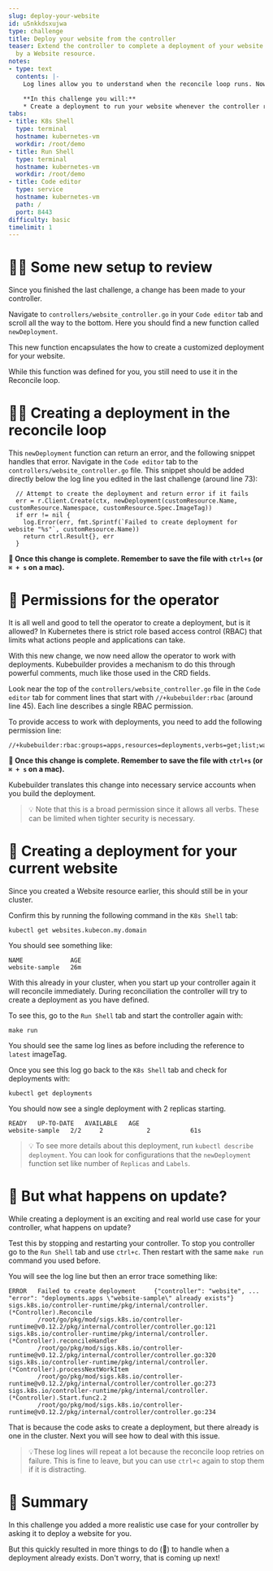 ```yaml
---
slug: deploy-your-website
id: u5nkkdsxujwa
type: challenge
title: Deploy your website from the controller
teaser: Extend the controller to complete a deployment of your website as customized
  by a Website resource.
notes:
- type: text
  contents: |-
    Log lines allow you to understand when the reconcile loop runs. Now it is time to use your operator to actually operate an application.

    **In this challenge you will:**
    * Create a deployment to run your website whenever the controller reconciles
tabs:
- title: K8s Shell
  type: terminal
  hostname: kubernetes-vm
  workdir: /root/demo
- title: Run Shell
  type: terminal
  hostname: kubernetes-vm
  workdir: /root/demo
- title: Code editor
  type: service
  hostname: kubernetes-vm
  path: /
  port: 8443
difficulty: basic
timelimit: 1
---
```


🕵🏿 Some new setup to review
==============

Since you finished the last challenge, a change has been made to your controller.

Navigate to `controllers/website_controller.go` in your `Code editor` tab and scroll all the way to the bottom. Here you should find a new function called `newDeployment`.

This new function encapsulates the how to create a customized deployment for your website.

While this function was defined for you, you still need to use it in the Reconcile loop.

✍🏾 Creating a deployment in the reconcile loop
==============

This `newDeployment` function can return an error, and the following snippet handles that error. Navigate in the `Code editor` tab to the `controllers/website_controller.go` file. This snippet should be added directly below the log line you edited in the last challenge (around line 73):
```
  // Attempt to create the deployment and return error if it fails
  err = r.Client.Create(ctx, newDeployment(customResource.Name, customResource.Namespace, customResource.Spec.ImageTag))
  if err != nil {
    log.Error(err, fmt.Sprintf(`Failed to create deployment for website "%s"`, customResource.Name))
    return ctrl.Result{}, err
  }
```

**💾 Once this change is complete. Remember to save the file with `ctrl+s` (or `⌘ + s` on a mac).**

🛂 Permissions for the operator
==============

It is all well and good to tell the operator to create a deployment, but is it allowed? In Kubernetes there is strict role based access control (RBAC) that limits what actions people and applications can take.

With this new change, we now need allow the operator to work with deployments. Kubebuilder provides a mechanism to do this through powerful comments, much like those used in the CRD fields.

Look near the top of the `controllers/website_controller.go` file in the `Code editor` tab for comment lines that start with `//+kubebuilder:rbac` (around line 45). Each line describes a single RBAC permission.

To provide access to work with deployments, you need to add the following permission line:
```
//+kubebuilder:rbac:groups=apps,resources=deployments,verbs=get;list;watch;create;update;patch;delete
```

**💾 Once this change is complete. Remember to save the file with `ctrl+s` (or `⌘ + s` on a mac).**

Kubebuilder translates this change into necessary service accounts when you build the deployment.

> 💡 Note that this is a broad permission since it allows all verbs. These can be limited when tighter security is necessary.

🧞 Creating a deployment for your current website
==============

Since you created a Website resource earlier, this should still be in your cluster.

Confirm this by running the following command in the `K8s Shell` tab:
```
kubectl get websites.kubecon.my.domain
```

You should see something like:
```
NAME             AGE
website-sample   26m
```

With this already in your cluster, when you start up your controller again it will reconcile immediately. During reconciliation the controller will try to create a deployment as you have defined.

To see this, go to the `Run Shell` tab and start the controller again with:
```
make run
```

You should see the same log lines as before including the reference to `latest` imageTag.

Once you see this log go back to the `K8s Shell` tab and check for deployments with:
```
kubectl get deployments
```

You should now see a single deployment with 2 replicas starting.
```
READY   UP-TO-DATE   AVAILABLE   AGE
website-sample   2/2     2            2           61s
```

> 💡 To see more details about this deployment, run `kubectl describe deployment`. You can look for configurations that the `newDeployment` function set like number of `Replicas` and `Labels`.

🧨 But what happens on update?
==============

While creating a deployment is an exciting and real world use case for your controller, what happens on update?

Test this by stopping and restarting your controller. To stop you controller go to the `Run Shell` tab and use `ctrl+c`. Then restart with the same `make run` command you used before.

You will see the log line but then an error trace something like:

```
ERROR   Failed to create deployment     {"controller": "website", ... "error": "deployments.apps \"website-sample\" already exists"}
sigs.k8s.io/controller-runtime/pkg/internal/controller.(*Controller).Reconcile
        /root/go/pkg/mod/sigs.k8s.io/controller-runtime@v0.12.2/pkg/internal/controller/controller.go:121
sigs.k8s.io/controller-runtime/pkg/internal/controller.(*Controller).reconcileHandler
        /root/go/pkg/mod/sigs.k8s.io/controller-runtime@v0.12.2/pkg/internal/controller/controller.go:320
sigs.k8s.io/controller-runtime/pkg/internal/controller.(*Controller).processNextWorkItem
        /root/go/pkg/mod/sigs.k8s.io/controller-runtime@v0.12.2/pkg/internal/controller/controller.go:273
sigs.k8s.io/controller-runtime/pkg/internal/controller.(*Controller).Start.func2.2
        /root/go/pkg/mod/sigs.k8s.io/controller-runtime@v0.12.2/pkg/internal/controller/controller.go:234
```

That is because the code asks to create a deployment, but there already is one in the cluster. Next you will see how to deal with this issue.

> 💡These log lines will repeat a lot because the reconcile loop retries on failure. This is fine to leave, but you can use `ctrl+c` again to stop them if it is distracting.

📕 Summary
==============

In this challenge you added a more realistic use case for your controller by asking it to deploy a website for you.

But this quickly resulted in more things to do (🥁) to handle when a deployment already exists. Don't worry, that is coming up next!
